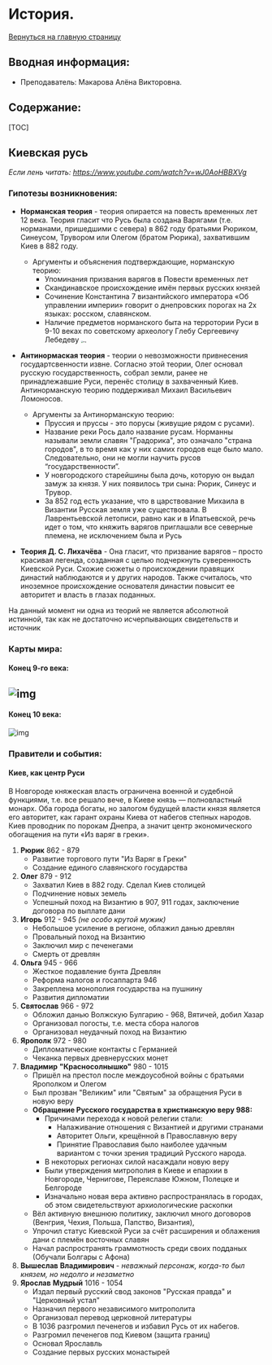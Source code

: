 # **История.**

[Вернуться на главную страницу](/)

## Вводная информация:

* Преподаватель: Макарова Алёна Викторовна.

## Содержание:

[TOC]



## **Киевская русь**

*Если лень читать: https://www.youtube.com/watch?v=wJ0AoHBBXVg*

### Гипотезы возникновения:

* **Норманская теория** - теория опирается на повесть временных лет 12 века. Теория гласит что Русь была создана Варягами (т.е. норманами, пришедшими с севера) в 862 году братьями Рюриком, Синеусом, Трувором или Олегом (братом Рюрика), захватившим Киев в 882 году.
  * Аргументы и объяснения подтверждающие, норманскую теорию:
    * Упоминания призвания варягов в Повести временных лет
    * Скандинавское происхождение имён первых русских князей
    * Сочинение Константина 7 византийского императора «Об управлении империи» говорит о днепровских порогах на 2х языках: росском, славянском.  
    * Наличие предметов норманского быта на терротории Руси в 9-10 веках по советскому археологу Глебу Сергеевичу Лебедеву <img src="https://upload.wikimedia.org/wikipedia/commons/thumb/6/64/Scandinavians_in_Rus%27_01.png/250px-Scandinavians_in_Rus%27_01.png" alt="img" style="zoom:25%;" />
* **Антинормаская теория** - теории о невозможности привнесения государтсвенности извне. Согласно этой теории, Олег основал русскую государственность, собрал земли, ранее не принадлежавшие Руси, перенёс столицу в захваченный Киев. Антинорманскую теорию поддерживал Михаил Васильевич Ломоносов.
  * Аргументы за Антинорманскую теорию:
    * Пруссия и пруссы - это порусы (живущие рядом с русами). 
    * Название реки Рось дало название русам. Норманны называли земли славян "Градорика", это означало "страна городов", в то время как у них самих городов еще было мало. Следовательно, они не могли научить русов “государственности”. 
    * У новгородского старейшины была дочь, которую он выдал замуж за князя. У них появилось три сына: Рюрик, Синеус и Трувор.
    * За 852 год есть указание, что в царствование Михаила в Византии Русская земля уже существовала. В Лаврентьевской летописи, равно как и в Ипатьевской, речь идет о том, что княжить варягов приглашали все северные племена, не исключением была и Русь

* **Теория Д. С. Лихачёва** - Она гласит, что призвание варягов – просто красивая легенда, созданная с целью подчеркнуть суверенность Киевской Руси.
  Схожие сюжеты о происхождении правящих династий наблюдаются и у других народов. Также считалось, что иноземное происхождение основателя династии повысит ее авторитет и власть в глазах поданных.

На данный момент ни одна из теорий не является абсолютной истинной, так как не достаточно исчерпывающих свидетельств и источник

### Карты мира:

#### Конец 9-го века:

## ![img](https://stihi.ru/pics/2013/08/26/8301.jpg) 

#### Конец 10 века:

![img](http://100knig.com/wp-content/uploads/2020/02/03.jpg)

### Правители и события:

#### Киев, как центр Руси

В Новгороде княжеская власть ограничена военной и судебной функциями, т.е. все решало вече, в Киеве князь — полновластный монарх. Оба города богаты, но залогом будущей власти князя является его авторитет, как гарант охраны Киева от набегов степных народов. Киев проводник по порокам Днепра, а значит центр экономического обогащения на пути «Из варяг в греки».

1. **Рюрик** 862 - 879
   * Развитие торгового пути "Из Варяг в Греки"
   * Создание единого славянского государства
2. **Олег** 879 - 912
   * Захватил Киев в 882 году. Сделал Киев столицей
   * Подчинение новых земель
   * Успешный поход на Византию в 907, 911 годах, заключение договора по выплате дани
3. **Игорь** 912 - 945 *(не особо крутой мужик)*
   * Небольшое усиление в регионе, облажил данью древлян
   * Провальный поход на Византию
   * Заключил мир с печенегами
   * Смерть от древлян
4. **Ольга** 945 - 966
   * Жесткое подавление бунта Древлян
   * Реформа налогов и госаппарта 946
   * Закреплена монополия государства на пушнину
   * Развития дипломатии
5. **Святослав** 966 - 972
   * Обложил данью Волжскую Булгарию - 968, Вятичей, добил Хазар
   * Организовал погосты, т.е. места сбора налогов
   * Организовал неудачный поход на Византию
6. **Ярополк** 972 - 980
   * Дипломатические контакты с Германией
   * Чеканка первых древнерусских монет
7. **Владимир** **"Красносолнышко"** 980 - 1015
   * Пришёл на престол после междоусобной войны с братьями Ярополком и Олегом
   * Был прозван "Великим" или "Святым" за обращения Руси в новую веру
   * **Обращение Русского государства в христианскую веру 988:**
     * Причинами перехода к новой релегии стали:
       * Налаживание отношения с Византией и другими странами
       * Авторитет Ольги, крещённой в Православную веру
       * Принятие Православия было наиболее удачным вариантом с точки зрения традиций Русского народа.
     * В некоторых регионах силой насаждали новую веру
     * Были утверждения митрополия в Киеве и епархии в Новгороде, Чернигове, Переяславе Южном, Полецке и Белгороде
     * Изначально новая вера активно распространялась в городах, об этом свидетельствуют архиологические раскопки
   * Вёл активную внешнюю политику, заключил много договоров (Венгрия, Чехия, Польша, Папство, Византия),
   * Упрочил статус Киевской Руси за счёт расширения и облажения дани с племён восточных славян
   * Начал распространять граммотность среди своих подданых (Обучали Болгары с Афона)
8. **Вышеслав** **Владимирович** - *неважный персонаж, когда-то был князем, но недолго и незаметно*
9. **Ярослав** **Мудрый** 1016 - 1054
   * Издал первый русский свод законов "Русская правда" и "Церковный устал"
   * Назначил первого независимого митрополита
   * Организовал перевод церковной литературы
   * В 1036 разгромил печенегов и избавил Русь от их набегов.
   * Разгромил печенегов под Киевом (защита границ)
   * Основал Ярославль
   * Создание первых русских монастырей

